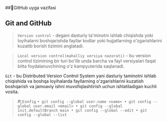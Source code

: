 ##📌GitHub uyga vazifasi<br>
## Git and GitHub
> `Version control` - degani dasturiy ta'minotni ishlab chiqishda yoki loyihalarni boshqarishda fayllar kodlar yoki hujjatlarning o'zgarishlarini kuzatib borish tizimini anglatadi.<br>

> `Local version control(mahalliy versiya nazorati)` - bu version control tizimining bir turi bo'lib unda barcha va fayl versiyalari faqat bitta foydalanuvchining o'z kampyuterida saqlanadi.<br>

 `Git` - bu Distributed Version Control System yani dasturiy taminotni ishlab chiqishida va boshqa loyihalarda fayllarning o'zgarishlarini kuzatish boshqarish va jamoaviy ishni muvofiqlashtirish uchun ishlatiladigan kuchli vosita.<br>

> #`📌Config`
> `• git config --global user.name <name>
> • git config --global user.email <email>
> • git config --global init.defaultBranch main
> • git config --global --edit
> • git config --global --list`

